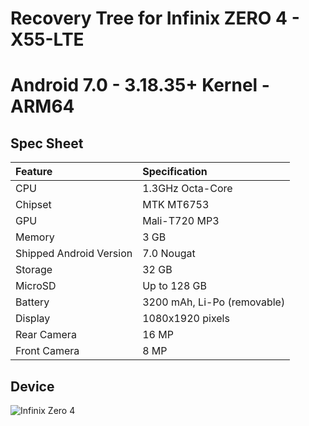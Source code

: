 # Recovery Tree for Infinix ZERO 4 - X55-LTE
# Android 7.0 - 3.18.35+ Kernel - ARM64

## Spec Sheet

| Feature                 | Specification                     |
| :---------------------- | :-------------------------------- |
| CPU                     | 1.3GHz Octa-Core                  |
| Chipset                 | MTK MT6753                        |
| GPU                     | Mali-T720 MP3                     |
| Memory                  | 3 GB                              |
| Shipped Android Version | 7.0 Nougat                        |
| Storage                 | 32 GB                             |
| MicroSD                 | Up to 128  GB                     |
| Battery                 | 3200 mAh, Li-Po (removable)       |
| Display                 | 1080x1920 pixels                  |
| Rear Camera             | 16 MP                             |
| Front Camera            | 8 MP                              |

## Device

![Infinix Zero 4](https://fdn2.gsmarena.com/vv/pics/infinix/infinix-zero-4-2.jpg)
